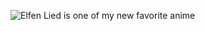![Elfen Lied is one of my new favorite anime](https://img3.hulu.com/user/v3/artwork/2ec0ead0-5795-4f4b-bad0-75b61c5f5bee?base_image_bucket_name=image_manager&base_image=7781b4fa-39be-432e-8c7e-6edc15939e7c&region=US&format=jpeg&size=952x536)
